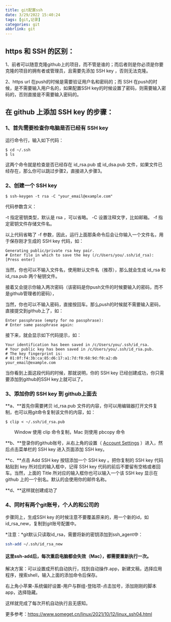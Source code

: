 ```yaml
---
title: git配置ssh
date: 3/29/2022 15:40:24
tags: [git,记录]
categories: git
abbrlink: git
---
```


 

## https 和 SSH 的区别：

1、前者可以随意克隆github上的项目，而不管是谁的；而后者则是你必须是你要克隆的项目的拥有者或管理员，且需要先添加 SSH key ，否则无法克隆。

2、https url 在push的时候是需要验证用户名和密码的；而 SSH 在push的时候，是不需要输入用户名的，如果配置SSH key的时候设置了密码，则需要输入密码的，否则直接是不需要输入密码的。

 

## 在 github 上添加 SSH key 的步骤：

### 1、首先需要检查你电脑是否已经有 SSH key 

运行命令行，输入如下代码：

```
$ cd ~/.ssh
$ ls
```

这两个命令就是检查是否已经存在 id_rsa.pub 或 id_dsa.pub 文件，如果文件已经存在，那么你可以跳过步骤2，直接进入步骤3。

 

### 2、创建一个 SSH key 

```
$ ssh-keygen -t rsa -C "your_email@example.com"
```

代码参数含义：

-t 指定密钥类型，默认是 rsa ，可以省略。
-C 设置注释文字，比如邮箱。
-f 指定密钥文件存储文件名。

以上代码省略了 -f 参数，因此，运行上面那条命令后会让你输入一个文件名，用于保存刚才生成的 SSH key 代码，如：

```
Generating public/private rsa key pair.
# Enter file in which to save the key (/c/Users/you/.ssh/id_rsa): [Press enter]
```

当然，你也可以不输入文件名，使用默认文件名（推荐），那么就会生成 id_rsa 和 id_rsa.pub 两个秘钥文件。

接着又会提示你输入两次密码（该密码是你push文件的时候要输入的密码，而不是github管理者的密码），

当然，你也可以不输入密码，直接按回车。那么push的时候就不需要输入密码，直接提交到github上了，如：

```
Enter passphrase (empty for no passphrase): 
# Enter same passphrase again:
```

接下来，就会显示如下代码提示，如：

```
Your identification has been saved in /c/Users/you/.ssh/id_rsa.
# Your public key has been saved in /c/Users/you/.ssh/id_rsa.pub.
# The key fingerprint is:
# 01:0f:f4:3b:ca:85:d6:17:a1:7d:f0:68:9d:f0:a2:db your_email@example.com
```

当你看到上面这段代码的时候，那就说明，你的 SSH key 已经创建成功，你只需要添加到github的SSH key上就可以了。

 

### 3、添加你的 SSH key 到 github上面去

**a、**首先你需要拷贝 id_rsa.pub 文件的内容，你可以用编辑器打开文件复制，也可以用git命令复制该文件的内容，如：

```
$ clip < ~/.ssh/id_rsa.pub
```

　　Window 使用 clip 命令复制，Mac 则使用 pbcopy 命令

**b、**登录你的github账号，从右上角的设置（ [Account Settings](https://github.com/settings) ）进入，然后点击菜单栏的 SSH key 进入页面添加 SSH key。

**c、**点击 Add SSH key 按钮添加一个 SSH key 。把你复制的 SSH key 代码粘贴到 key 所对应的输入框中，记得 SSH key 代码的前后不要留有空格或者回车。当然，上面的 Title 所对应的输入框你也可以输入一个该 SSH key 显示在 github 上的一个别名。默认的会使用你的邮件名称。

**d、**这样就创建成功了

 

### 4、同时有两个git账号，个人的和公司的

步骤同上，生成SSH key 的时候注意不要覆盖原来的，用一个新的id，如id_rsa_new，复制到git账号配置中。

*注意：*git默认只读取id_rsa，需要将新的密钥添加到ssh_agent中：

```bash
ssh-add ~/.ssh/id_rsa_new
```



#### 这里ssh-add后，每次重启电脑都会失效（Mac），都需要重新执行一次。

解决方案：可以设置成开机自动执行，找到自动操作.app，新建文稿，选择应用程序，搜索shell，输入上面的添加命令后保存。

右上角小苹果-系统偏好设置-用户与群组-登陆项-点击加号，添加刚刚的脚本app，选择隐藏。

这样就完成了每次开机自动执行且无感知。

更多参考：https://www.someget.cn/linux/2021/10/12/linux_ssh04.html

